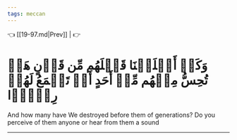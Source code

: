 ```yaml
---
tags: meccan
---
```


👈 [[19-97.md|Prev]] |  👉

# وَكَمۡ أَهۡلَكۡنَا قَبۡلَهُم مِّن قَرۡنٍ هَلۡ تُحِسُّ مِنۡهُم مِّنۡ أَحَدٍ أَوۡ تَسۡمَعُ لَهُمۡ رِكۡزَۢا

And how many have We destroyed before them of generations? Do you perceive of them anyone or hear from them a sound

---

